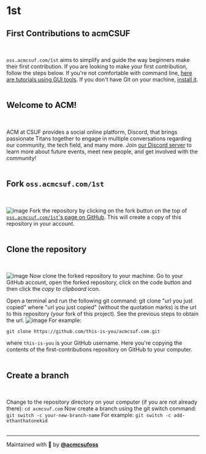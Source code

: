 # 1st

## First Contributions to acmCSUF
<br>

`oss.acmcsuf.com/1st` aims to simplify and guide the way beginners make their first contribution. If you are looking to make your first contribution, follow the steps below. If you're not comfortable with command line, [here are tutorials using GUI tools](https://github.com/firstcontributions/first-contributions/blob/main/README.md#tutorials-using-other-tools). If you don't have Git on your machine, [install it](https://docs.github.com/en/get-started/getting-started-with-git/set-up-git).
<br> <br>


## Welcome to ACM!
<br>

ACM at CSUF provides a social online platform, Discord, that brings passionate Titans together to engage in multiple conversations regarding our community, the tech field, and many more. Join [our Discord server](https://acmcsuf.com/discord) to learn more about future events, meet new people, and get involved with the community!
<br> <br>

## Fork `oss.acmcsuf.com/1st`
<br>

![image](https://github.com/EvanCPSC/1st/assets/142952307/bfd366f9-8f05-4c51-ae3f-2928fbf6c0f0)
Fork the repository by clicking on the fork button on the top of [`oss.acmcsuf.com/1st`'s page on GitHub](https://github.com/acmcsufoss/1st). This will create a copy of this repository in your account.
<br> <br>

## Clone the repository
<br>

![image](https://github.com/EvanCPSC/1st/assets/142952307/6725515a-0d2f-4e30-8552-d94fd65e7352)
Now clone the forked repository to your machine. Go to your GitHub account, open the forked repository, click on the code button and then click the *copy to clipboard* icon.

Open a terminal and run the following git command: git clone "url you just copied" where "url you just copied" (without the quotation marks) is the url to this repository (your fork of this project). See the previous steps to obtain the url.
![image](https://github.com/EvanCPSC/1st/assets/142952307/fc40d06a-62d5-4ca3-bfcc-e80b3831f7d0)
For example:

`git clone https://github.com/this-is-you/acmcsuf.com.git`
    
where `this-is-you` is your GitHub username. Here you're copying the contents of the first-contributions repository on GitHub to your computer.
<br> <br>

## Create a branch
<br>

Change to the repository directory on your computer (if you are not already there): `cd acmcsuf.com`
Now create a branch using the git switch command: `git switch -c your-new-branch-name`
For example: `git switch -c add-ethanthatonekid`
<br> <br>

<!-- TODO: Place instructions here.
Reference: https://acmcsuf.com/1st -->

---

Maintained with 💚 by [**@acmcsufoss**](https://github.com/acmcsufoss)
